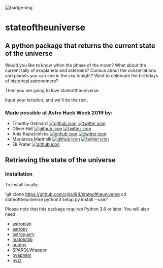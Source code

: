 ![badge-img](https://img.shields.io/badge/Made%20at-%23AstroHackWeek-8063d5.svg?style=flat)
# stateoftheuniverse
## A python package that returns the current state of the universe

Would you like to know when the phase of the moon? What about the current tally of exoplanets and asteroids? Curious about the constellations and planets you can see in the sky tonight? Want to celebrate the birthdays of historical astronomers?

Then you are going to love stateoftheuniverse.

Input your location, and we'll do the rest. 


### Made possible at Astro Hack Week 2019 by:
- Timothy Gebhard [![github icon](https://github.com/encharm/Font-Awesome-SVG-PNG/blob/master/black/png/22/github.png)](https://github.com/timothygebhard/) [![twitter icon](https://github.com/encharm/Font-Awesome-SVG-PNG/blob/master/black/png/22/twitter.png)](https://twitter.com/tdgebhard/)
- Oliver Hall [![github icon](https://github.com/encharm/Font-Awesome-SVG-PNG/blob/master/black/png/22/github.png)](https://github.com/ojhall94/) [![twitter icon](https://github.com/encharm/Font-Awesome-SVG-PNG/blob/master/black/png/22/twitter.png)](https://twitter.com/asteronomer/)
- Ania Kapuścińska [![github icon](https://github.com/encharm/Font-Awesome-SVG-PNG/blob/master/black/png/22/github.png)](https://github.com/lambdanis/) [![twitter icon](https://github.com/encharm/Font-Awesome-SVG-PNG/blob/master/black/png/22/twitter.png)](https://twitter.com/lambdanis/)
- Mariarosa Marinelli [![github icon](https://github.com/encharm/Font-Awesome-SVG-PNG/blob/master/black/png/22/github.png)](https://github.com/astromariarosa/) [![twitter icon](https://github.com/encharm/Font-Awesome-SVG-PNG/blob/master/black/png/22/twitter.png)](https://twitter.com/astromariarosa/)
- Eli Prater [![github icon](https://github.com/encharm/Font-Awesome-SVG-PNG/blob/master/black/png/22/github.png)](https://github.com/pratere/)



## Retrieving the state of the universe

### Installation

To install locally:

'git clone https://github.com/ojhall94/stateoftheuniverse
cd stateoftheuniverse
python3 setup.py install --user'

Please note that this package requires Python 3.6 or later. You will also need:
- [astroplan](https://astroplan.readthedocs.io/en/latest/installation.html)
- [astropy](https://docs.astropy.org/en/stable/install.html)
- [astroquery](https://astroquery.readthedocs.io/en/latest/#installation)
- [matplotlib](https://scipy.org/install.html)
- [numpy](https://scipy.org/install.html)
- [SPARQLWrapper](https://github.com/RDFLib/sparqlwrapper)
- [pyephem](https://pypi.org/project/ephem/)
- [pytz](http://pytz.sourceforge.net/#installation)



